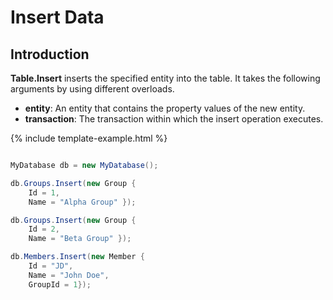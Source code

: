 # Insert Data

## Introduction

**Table.Insert** inserts the specified entity into the table. It takes the following arguments by using different overloads.

 - **entity**: An entity that contains the property values of the new entity.
 - **transaction**: The transaction within which the insert operation executes.

{% include template-example.html %} 
```csharp

MyDatabase db = new MyDatabase();

db.Groups.Insert(new Group { 
    Id = 1, 
    Name = "Alpha Group" });

db.Groups.Insert(new Group { 
    Id = 2, 
    Name = "Beta Group" });

db.Members.Insert(new Member { 
    Id = "JD", 
    Name = "John Doe", 
    GroupId = 1});

```



